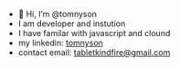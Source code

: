 - 👋 Hi, I’m @tomnyson
-  I am developer and instution 
-  I have familar with javascript and clound
-  my linkedin: [tomnyson](https://www.linkedin.com/in/le-hong-son-264ba2100)
-  contact email: tabletkindfire@gmail.com

<!---
tomnyson/tomnyson is a ✨ special ✨ repository because its `README.md` (this file) appears on your GitHub profile.
You can click the Preview link to take a look at your changes.
--->

